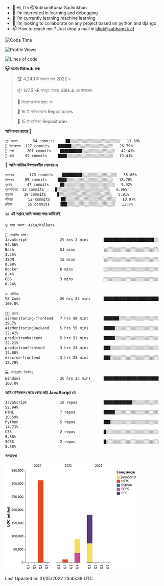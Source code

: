 - 👋 Hi, I’m @SubhamKumarSadhukhan
- 👀 I’m interested in learning and debugging
- 🌱 I’m currently learning machine learning
- 💞️ I’m looking to collaborate on any project based on python and django
- 📫 How to reach me ?
      Just drop a mail in idiot@subhamsk.cf

<!---
SubhamKumarSadhukhan/SubhamKumarSadhukhan is a ✨ special ✨ repository because its `README.md` (this file) appears on your GitHub profile.
You can click the Preview link to take a look at your changes.
--->


<!--START_SECTION:waka-->
![Code Time](http://img.shields.io/badge/Code%20Time-525%20hrs%2043%20mins-blue)

![Profile Views](http://img.shields.io/badge/%E0%A6%AA%E0%A7%8D%E0%A6%B0%E0%A7%8B%E0%A6%AB%E0%A6%BE%E0%A6%87%E0%A6%B2%20%E0%A6%A6%E0%A6%B0%E0%A7%8D%E0%A6%B6%E0%A6%A8-3-blue)

![Lines of code](https://img.shields.io/badge/%E0%A6%B9%E0%A7%8D%E0%A6%AF%E0%A6%BE%E0%A6%B2%E0%A7%8B%20%E0%A6%93%E0%A6%AF%E0%A6%BC%E0%A6%BE%E0%A6%B0%E0%A7%8D%E0%A6%B2%E0%A7%8D%E0%A6%A1%20%E0%A6%A5%E0%A7%87%E0%A6%95%E0%A7%87%20%E0%A6%86%E0%A6%AE%E0%A6%BF%20%E0%A6%B2%E0%A6%BF%E0%A6%96%E0%A7%87%E0%A6%9B%E0%A6%BF-600%20Thousand%20%E0%A6%95%E0%A7%8B%E0%A6%A1%E0%A7%87%E0%A6%B0%20%E0%A6%B2%E0%A6%BE%E0%A6%87%E0%A6%A8-blue)

**🐱 আমার Github তথ্য** 

> 🏆 4,243 টি অবদান সাল 2022 এ
 > 
> 📦 137.5 kB ব্যবহৃত হয়েছে GitHub এর স্টরেজের 
 > 
> 🚫 নিয়োগের জন্য প্রস্তুত নয়
 > 
> 📜 16 টি সর্বসাধারণের Repositories 
 > 
> 🔑 15 টি ব্যক্তিগত Repositories  
 > 
**আমি হলাম রাতের 🦉** 

```text
🌞 সকাল       54 commits     ██░░░░░░░░░░░░░░░░░░░░░░░   11.39% 
🌆 দিনেরবেলা  127 commits    ██████░░░░░░░░░░░░░░░░░░░   26.79% 
🌃 সন্ধা      201 commits    ██████████░░░░░░░░░░░░░░░   42.41% 
🌙 রাত্রি     92 commits     ████░░░░░░░░░░░░░░░░░░░░░   19.41%

```
📅 **আমি সর্বাধিক উৎপাদনশীল সোমবার এ** 

```text
সোমবার       170 commits    █████████░░░░░░░░░░░░░░░░   35.86% 
মঙ্গলবার     89 commits     ████░░░░░░░░░░░░░░░░░░░░░   18.78% 
বুধবার       47 commits     ██░░░░░░░░░░░░░░░░░░░░░░░   9.92% 
বৃহস্পতিবার  33 commits     █░░░░░░░░░░░░░░░░░░░░░░░░   6.96% 
শুক্রবার     28 commits     █░░░░░░░░░░░░░░░░░░░░░░░░   5.91% 
শনিবার       52 commits     ██░░░░░░░░░░░░░░░░░░░░░░░   10.97% 
রবিবার       55 commits     ███░░░░░░░░░░░░░░░░░░░░░░   11.6%

```


📊 **এই সপ্তাহে আমি আমার সময় কাটিয়েছি** 

```text
⌚︎ সময় অঞ্চল: Asia/Kolkata

💬 প্রোগ্রামিং ভাষা: 
JavaScript               25 hrs 2 mins       ███████████████████████░░   94.86% 
Bash                     51 mins             ░░░░░░░░░░░░░░░░░░░░░░░░░   3.25% 
JSON                     15 mins             ░░░░░░░░░░░░░░░░░░░░░░░░░   0.98% 
Docker                   6 mins              ░░░░░░░░░░░░░░░░░░░░░░░░░   0.4% 
CSS                      3 mins              ░░░░░░░░░░░░░░░░░░░░░░░░░   0.24%

🔥 এডিটর: 
VS Code                  26 hrs 23 mins      █████████████████████████   100.0%

🐱‍💻 প্রকল্ম: 
airmonitoring-frontend   7 hrs 50 mins       ███████░░░░░░░░░░░░░░░░░░   29.7% 
AirMonitoringBackend     5 hrs 55 mins       █████░░░░░░░░░░░░░░░░░░░░   22.42% 
predictrambackend        5 hrs 51 mins       █████░░░░░░░░░░░░░░░░░░░░   22.21% 
predictramfrontend       3 hrs 23 mins       ███░░░░░░░░░░░░░░░░░░░░░░   12.88% 
ezscrow-frontend         3 hrs 22 mins       ███░░░░░░░░░░░░░░░░░░░░░░   12.79%

💻 অপারেটিং সিস্টেম: 
Windows                  26 hrs 23 mins      █████████████████████████   100.0%

```

**আমি বেশিরভাগ ক্ষেত্রে কোড করি JavaScript তে** 

```text
JavaScript               18 repos            █████████████░░░░░░░░░░░░   52.94% 
HTML                     7 repos             █████░░░░░░░░░░░░░░░░░░░░   20.59% 
Python                   5 repos             ███░░░░░░░░░░░░░░░░░░░░░░   14.71% 
CSS                      2 repos             █░░░░░░░░░░░░░░░░░░░░░░░░   5.88% 
SCSS                     2 repos             █░░░░░░░░░░░░░░░░░░░░░░░░   5.88%

```


**সময়রেখা**

![Chart not found](https://raw.githubusercontent.com/SubhamKumarSadhukhan/SubhamKumarSadhukhan/main/charts/bar_graph.png) 


 Last Updated on 31/05/2022 23:45:39 UTC
<!--END_SECTION:waka-->

